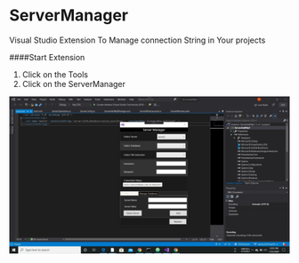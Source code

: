 # ServerManager
Visual Studio Extension To Manage connection String in Your projects

####Start Extension
1. Click on the Tools
2. Click on the  ServerManager

![screen1](/Media/SharedScreenshot.jpg)
